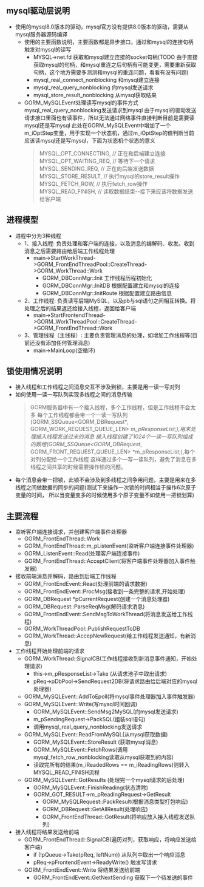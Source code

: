## mysql驱动层说明
+ 使用的mysql8.0版本的驱动，mysql官方没有提供8.0版本的驱动，需要从mysql服务器源码编译
	+ 使用的主要函数说明，主要函数都是异步接口，通过和mysql的连接句柄触发对mysql的读写
	    + MYSQL->net.fd 获取和mysql建立连接的socket句柄(TODO 由于直接获取mysql的句柄，和mysql重连之后句柄有可能变更，需要重新获取句柄，这个地方需要多测测和mysql的重连问题，看看有没有问题)
		+ mysql_real_connect_nonblocking 和mysql建立连接
		+ mysql_real_query_nonblocking 向mysql发送请求
		+ mysql_store_result_nonblocking 从mysql获取结果
	+ GORM_MySQLEvent处理读写mysql的事件方式
	  mysql_real_query_nonblocking发送请求到mysql
	  由于mysql的驱动发送请求接口里面也有读事件，所以无法通过网络事件直接判断目前是需要读mysql还是写mysql
	  此处在GORM_MySQLEvent中增加了一个m_iOptStep变量，用于实现一个状态机，通过m_iOptStep的值判断当前应该读mysql还是写mysql，下面为状态机个状态的意义<br/>
	  > MYSQL_OPT_CONNECTING,       // 正在和后端建立连接
	  > MYSQL_OPT_WAITING_REQ,      // 等待下一个请求
	  > MYSQL_SENDING_REQ,          // 正在向后端发送数据
	  > MYSQL_STORE_RESULT,         // 执行mysql的store_result操作
	  > MYSQL_FETCH_ROW,            // 执行fetch_row操作
	  > MYSQL_READ_FINISH,          // 读取数据结束--接下来应该将数据发送给客户端
		
## 进程模型
+ 进程中分为3种线程
    + 1、接入线程: 负责处理和客户端的连接，以及消息的编解码、收发。收到消息之后需要路由给后端工作线程处理
		+ main->StartWorkThread->GORM_FrontEndThreadPool::CreateThread->GORM_WorkThread::Work
			+ GORM_DBConnMgr::Init 工作线程历程初始化
			+ GORM_DBConnMgr::InitDB 根据配置建立和mysql的连接
			+ GORM_DBConnMgr::InitRoute 根据配置建立路由信息
	+ 2、工作线程: 负责读写后端MySQL，以及pb与sql语句之间相互转换。将处理之后的结果返还给接入线程，返回给客户端
		+ main->StartFrontendThread->GORM_WorkThreadPool::CreateThread->GORM_FrontEndThread::Work
	+ 3、管理线程（主线程）: 主要负责管理消息的处理，如增加工作线程等(目前还没有添加任何管理消息)
		+ main->MainLoop(空循环)

## 锁使用情况说明
+ 接入线程和工作线程之间消息交互不涉及到锁，主要是用一读一写对列
 + 如何使用一读一写队列实现多线程之间的消息传输
   > GORM服务器中有一个接入线程，多个工作线程，但是工作线程不会太多
   > 每个工作线程都会带一个一读一写队列(GORM_SSQueue<GORM_DBRequest*, GORM_WORK_REQUEST_QUEUE_LEN> *m_pResponseList;),用来处理接入线程发送过来的消息
   > 接入线程创建了1024个一读一写队列组成的数组(GORM_SSQueue<GORM_DBRequest*, GORM_FRONT_REQUEST_QUEUE_LEN> *m_pResponseList;),每个对列分配给一个工作线程
	 这样通过多个一写一读队列，避免了消息在多线程之间共享的时候需要操作锁的问题。
+ 每个消息会带一把锁，此锁不会涉及到多线程之间争用问题，主要是用来在多线程之间做数据的同步的问题(测试下来操作一次锁的时间相当于操作6次原子变量的时间，
	所以当变量变多的时候使用多个原子变量不如使用一把锁划算)

## 主要流程
+ 监听客户端连接请求，并创建客户端事件处理器
	+ GORM_FrontEndThread::Work
	+ GORM_FrontEndThread::m_pListenEvent(监听客户端连接事件处理器)
	+ GORM_ListenEvent::Read(处理客户端连接事件)
	+ GORM_FrontEndThread::AcceptClient(将客户端事件处理器加入事件触发器)
+ 接收前端消息并解码，路由到后端工作线程
	+ GORM_FrontEndEvent::Read(处理前端的请求数据)
	+ GORM_FrontEndEvent::ProcMsg(接收到一条完整的请求,开始处理)
	+ GORM_DBRequest *pCurrentRequest(创建一个消息处理器)
	+ GORM_DBRequest::ParseReqMsg(解码请求消息)
	+ GORM_FrontEndEvent::SendMsgToWorkThread(将消息发送给工作线程)
	+ GORM_WorkThreadPool::PublishRequestToDB
	+ GORM_WorkThread::AccepNewRequest(给工作线程发送通知，有新消息)
+ 工作线程开始处理前端的请求
	+ GORM_WorkThread::SignalCB(工作线程接收到新消息事件通知，开始处理请求)
		+ this->m_pResponseList->Take (从请求池子中取出请求)
		+ pReq->pDbPool->SendRequest2DB(将请求路由给后端对应的mysql处理器)
	+ GORM_MySQLEvent::AddToEpoll(将mysql事件处理器加入事件触发器)
	+ GORM_MySQLEvent::Write(写mysql时间回调)
		+ GORM_MySQLEvent::SendMsg2MySQL(向mysql发送请求)
		+ m_pSendingRequest->PackSQL(组装sql语句)
		+ 调用mysql_real_query_nonblocking发送请求
	+ GORM_MySQLEvent::ReadFromMySQL(从mysql获取数据)
		+ GORM_MySQLEvent::StoreResult (获取mysql消息)
		+ GORM_MySQLEvent::FetchRows(调用mysql_fetch_row_nonblocking读取从mysql获取到的内容)
		+ 读取完所有的结果(m_iReadedRows == m_iReadingRows)则转入MYSQL_READ_FINISH流程
	+ GORM_MySQLEvent::GotResults (处理完一个mysql请求的后处理)
		+ GORM_MySQLEvent::FinishReading(状态清除)
		+ GORM_GOT_RESULT->m_pReadingRequest->GetResult
			+ GORM_MySQLRequest::PackResult(根据消息类型打包响应)
			+ GORM_DBRequest::GetAllResult(处理响应)
			+ GORM_FrontEndThread::GotResult(将响应放入接入线程发送队列)
+ 接入线程将结果发送给前端
	+ GORM_FrontEndThread::SignalCB(遍历对列，获取响应，将响应发送给客户端)
		+ if (!pQueue->Take(pReq, leftNum)) 从队列中取出一个响应消息
		+ pReq->pFrontendEvent->ReadyWrite() 触发写请求
	+ GORM_FrontEndEvent::Write 将结果发送给前端
		+ GORM_FrontEndEvent::GetNextSending 获取下一个待发送的事件
		